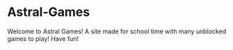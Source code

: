 # Astral-Games

Welcome to Astral Games!  A site made for school time with many unblocked games to play! Have fun!
